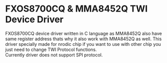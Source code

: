# FXOS8700CQ & MMA8452Q TWI Device Driver 

FXOS8700CQ device driver written in C language as MMA8452Q also have same register address thats why it also work with MMA8452Q as well. 
This driver specially made for nrodic chip if you want to use with other chip you just need to change TWI Protocol functions.   
Currently driver does not support SPI protocol.

